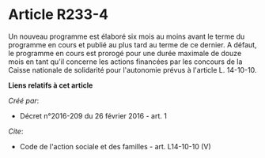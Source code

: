 # Article R233-4

Un nouveau programme est élaboré six mois au moins avant le terme du programme en cours et publié au plus tard au terme de ce
dernier. A défaut, le programme en cours est prorogé pour une durée maximale de douze mois en tant qu'il concerne les actions
financées par les concours de la Caisse nationale de solidarité pour l'autonomie prévus à l'article L. 14-10-10.

**Liens relatifs à cet article**

_Créé par_:

  - Décret n°2016-209 du 26 février 2016 - art. 1

_Cite_:

  - Code de l'action sociale et des familles - art. L14-10-10 (V)
